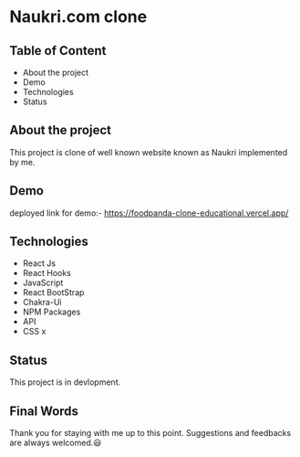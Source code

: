 # Naukri.com clone


## Table of Content

- About the project
- Demo
- Technologies
- Status


## About the project

This project is clone of well known website known as Naukri implemented by me. 



## Demo

deployed link for demo:- https://foodpanda-clone-educational.vercel.app/


## Technologies

- React Js
- React Hooks
- JavaScript
- React BootStrap
- Chakra-Ui
- NPM Packages
- API
- CSS
x
## Status

This project is in devlopment.

## Final Words

Thank you for staying with me up to this point. Suggestions and feedbacks are always welcomed.😃
